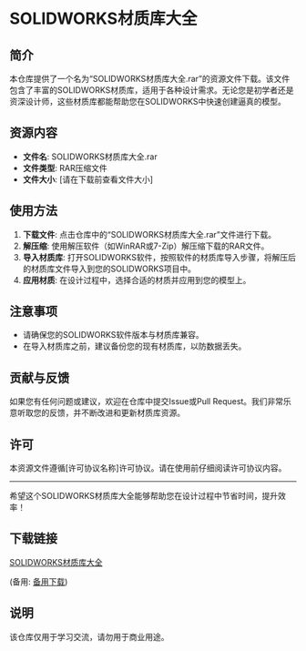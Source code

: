 # SOLIDWORKS材质库大全

## 简介

本仓库提供了一个名为“SOLIDWORKS材质库大全.rar”的资源文件下载。该文件包含了丰富的SOLIDWORKS材质库，适用于各种设计需求。无论您是初学者还是资深设计师，这些材质库都能帮助您在SOLIDWORKS中快速创建逼真的模型。

## 资源内容

- **文件名**: SOLIDWORKS材质库大全.rar
- **文件类型**: RAR压缩文件
- **文件大小**: [请在下载前查看文件大小]

## 使用方法

1. **下载文件**: 点击仓库中的“SOLIDWORKS材质库大全.rar”文件进行下载。
2. **解压缩**: 使用解压软件（如WinRAR或7-Zip）解压缩下载的RAR文件。
3. **导入材质库**: 打开SOLIDWORKS软件，按照软件的材质库导入步骤，将解压后的材质库文件导入到您的SOLIDWORKS项目中。
4. **应用材质**: 在设计过程中，选择合适的材质并应用到您的模型上。

## 注意事项

- 请确保您的SOLIDWORKS软件版本与材质库兼容。
- 在导入材质库之前，建议备份您的现有材质库，以防数据丢失。

## 贡献与反馈

如果您有任何问题或建议，欢迎在仓库中提交Issue或Pull Request。我们非常乐意听取您的反馈，并不断改进和更新材质库资源。

## 许可

本资源文件遵循[许可协议名称]许可协议。请在使用前仔细阅读许可协议内容。

---

希望这个SOLIDWORKS材质库大全能够帮助您在设计过程中节省时间，提升效率！

## 下载链接
[SOLIDWORKS材质库大全](https://pan.quark.cn/s/4c5af9afe6f5) 

(备用: [备用下载](https://pan.baidu.com/s/1PJ_ls-__jJGrzf1vccoj4g?pwd=1234))

## 说明

该仓库仅用于学习交流，请勿用于商业用途。
